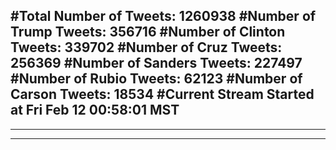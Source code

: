#Total Number of Tweets: 1260938 
#Number of Trump Tweets: 356716
#Number of Clinton Tweets: 339702
#Number of Cruz Tweets: 256369
#Number of Sanders Tweets: 227497
#Number of Rubio Tweets: 62123
#Number of Carson Tweets: 18534
#Current Stream Started at Fri Feb 12 00:58:01 MST
---
---
---
